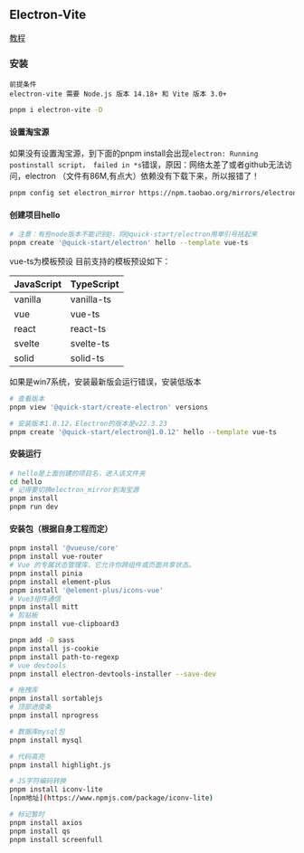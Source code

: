 ## Electron-Vite
[教程](https://cn.electron-vite.org/guide)

### 安装
```
前提条件
electron-vite 需要 Node.js 版本 14.18+ 和 Vite 版本 3.0+
```
```bash
pnpm i electron-vite -D
```

#### 设置淘宝源
如果没有设置淘宝源，到下面的pnpm install会出现`electron: Running postinstall script， failed in *s`错误，原因：网络太差了或者github无法访问，electron （文件有86M,有点大）依赖没有下载下来，所以报错了！
```bash
pnpm config set electron_mirror https://npm.taobao.org/mirrors/electron/
```

#### 创建项目hello
```bash
# 注意：有些node版本不能识别@，将@quick-start/electron用单引号括起来
pnpm create '@quick-start/electron' hello --template vue-ts
```

vue-ts为模板预设
目前支持的模板预设如下：

| JavaScript| TypeScript |
| -         | - |
| vanilla	| vanilla-ts |
| vue       | vue-ts |
| react     | react-ts |
| svelte	| svelte-ts |
| solid     | solid-ts |

如果是win7系统，安装最新版会运行错误，安装低版本
```bash
# 查看版本
pnpm view '@quick-start/create-electron' versions

# 安装版本1.0.12，Electron的版本是v22.3.23
pnpm create '@quick-start/electron@1.0.12' hello --template vue-ts
```

#### 安装运行
```bash
# hello是上面创建的项目名，进入该文件夹
cd hello
# 记得要切换electron_mirror到淘宝源
pnpm install
pnpm run dev
```

#### 安装包（根据自身工程而定）
```bash
pnpm install '@vueuse/core'
pnpm install vue-router
# Vue 的专属状态管理库，它允许你跨组件或页面共享状态。
pnpm install pinia
pnpm install element-plus
pnpm install '@element-plus/icons-vue'
# Vue3组件通信
pnpm install mitt
# 剪贴板
pnpm install vue-clipboard3

pnpm add -D sass
pnpm install js-cookie
pnpm install path-to-regexp
# vue devtools
pnpm install electron-devtools-installer --save-dev

# 拖拽库
pnpm install sortablejs
# 顶部进度条
pnpm install nprogress

# 数据库mysql包
pnpm install mysql

# 代码高亮
pnpm install highlight.js

# JS字符编码转换
pnpm install iconv-lite
[npm地址](https://www.npmjs.com/package/iconv-lite)

# 标记暂时
pnpm install axios
pnpm install qs
pnpm install screenfull
```